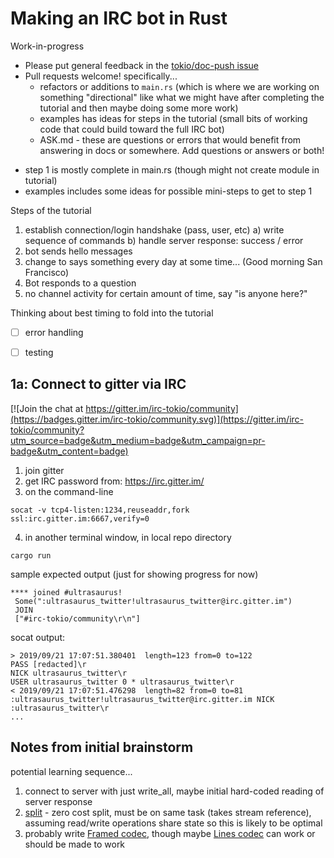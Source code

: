 # Making an IRC bot in Rust

Work-in-progress

* Please put general feedback in the [tokio/doc-push issue](https://github.com/tokio-rs/doc-push/issues/98)
* Pull requests welcome! specifically...
  * refactors or additions to `main.rs` (which is where we are working on something "directional" like what we might have after completing
  the tutorial and then maybe doing some more work)
  * examples has ideas for steps in the tutorial (small bits of working code that could build toward the full IRC bot)
  * ASK.md - these are questions or errors that would benefit from answering in
  docs or somewhere.  Add questions or answers or both!

- step 1 is mostly complete in main.rs (though might not create module in tutorial)
- examples includes some ideas for possible mini-steps to get to step 1

Steps of the tutorial
  1. establish connection/login handshake (pass, user, etc)
      a) write sequence of commands
      b) handle server response: success / error
  2. bot sends hello messages
  3. change to says something every day at some time... (Good morning San Francisco)
  4. Bot responds to a question
  5. no channel activity for certain amount of time, say "is anyone here?"

Thinking about best timing to fold into the tutorial
- [ ] error handling
- [ ] testing


## 1a: Connect to gitter via IRC

[![Join the chat at https://gitter.im/irc-tokio/community](https://badges.gitter.im/irc-tokio/community.svg)](https://gitter.im/irc-tokio/community?utm_source=badge&utm_medium=badge&utm_campaign=pr-badge&utm_content=badge)

1. join gitter
2. get IRC password from: https://irc.gitter.im/
3. on the command-line

```
socat -v tcp4-listen:1234,reuseaddr,fork ssl:irc.gitter.im:6667,verify=0
```

4. in another terminal window, in local repo directory

```cargo run```

sample expected output (just for showing progress for now)
```
**** joined #ultrasaurus!
 Some(":ultrasaurus_twitter!ultrasaurus_twitter@irc.gitter.im")
 JOIN
 ["#irc-tokio/community\r\n"]
```

socat output:
```
> 2019/09/21 17:07:51.380401  length=123 from=0 to=122
PASS [redacted]\r
NICK ultrasaurus_twitter\r
USER ultrasaurus_twitter 0 * ultrasaurus_twitter\r
< 2019/09/21 17:07:51.476298  length=82 from=0 to=81
:ultrasaurus_twitter!ultrasaurus_twitter@irc.gitter.im NICK :ultrasaurus_twitter\r
...
```


## Notes from initial brainstorm

potential learning sequence...

1. connect to server with just write_all,
   maybe initial hard-coded reading of server response
2. [split](https://docs.rs/tokio/0.2.0-alpha.5/tokio/net/tcp/struct.TcpStream.html#method.split) - zero cost split, must be on same task (takes stream reference), assuming read/write operations share state so this is likely to be optimal
3. probably write [Framed codec](https://docs.rs/tokio/0.2.0-alpha.5/tokio/codec/struct.Framed.html), though maybe [Lines codec](https://docs.rs/tokio/0.2.0-alpha.5/tokio/codec/struct.LinesCodec.html) can work or should be made to work
